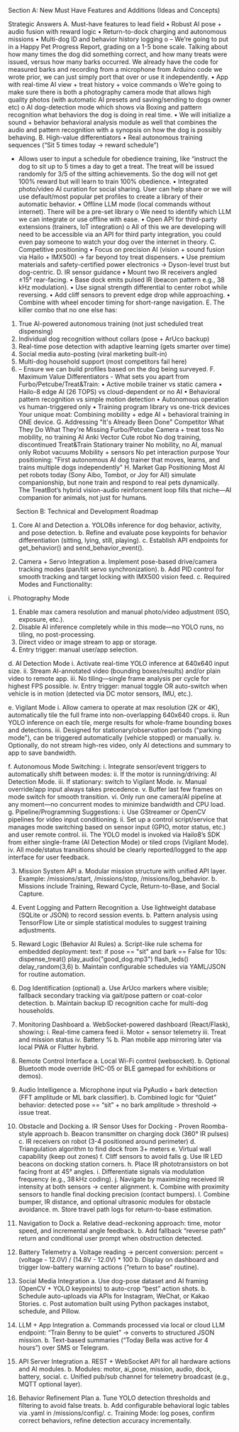 Section A: New Must Have Features and Additions (Ideas and Concepts)

Strategic Answers
A. Must-have features to lead field
•	Robust AI pose + audio fusion with reward logic
•	Return-to-dock charging and autonomous missions
•	Multi-dog ID and behavior history logging
o	– We’re going to put in a Happy Pet Progress Report, grading on a 1-5 bone scale. Talking about how many times the dog did something correct, and how many treats were issued, versus how many barks occurred. We already have the code for measured barks and recording from a microphone from Arduino code we wrote prior, we can just simply port that over or use it independently.
•	App with real-time AI view  + treat history + voice commands
o	We’re going to make sure there is both a photography camera mode that allows high quality photos (with automatic AI presets and saving/sending to dogs owner etc)
o	AI dog-detection mode which shows via Boxing and pattern recognition what behaviors the dog is doing in real time.
•	We will initialize a sound + behavior behavioral analysis module as well that combines the audio and pattern recognition with a synopsis on how the dog is possibly behaving.
B. High-value differentiators
•	Real autonomous training sequences (“Sit 5 times today → reward schedule”)
- Allows user to input a schedule for obedience training, like “instruct the dog to sit up to 5 times a day to get a treat. The treat will be issued randomly for 3/5 of the sitting achievements. So the dog will not get 100% reward but will learn to train 100% obedience.
•	Integrated photo/video AI curation for social sharing. User can help share or we will use default/most popular pet profiles to create a library of their automatic behavior.
•	Offline LLM mode (local commands without internet). There will be a pre-set library 
o	We need to identify which LLM we can integrate or use offline with ease.
•	Open API for third-party extensions (trainers, IoT integration)
o	All of this we are developing will need to be accessible via an API for third party integration, you could even pay someone to watch your dog over the internet in theory.
C. Competitive positioning
•	Focus on precision AI (vision + sound fusion via Hailo + IMX500) → far beyond toy treat dispensers.
•	Use premium materials and safety-certified power electronics → Dyson-level trust but dog-centric.
D. IR sensor guidance
•	Mount two IR receivers angled ±15° rear-facing.
•	Base dock emits pulsed IR (beacon pattern e.g., 38 kHz modulation).
•	Use signal strength differential to center robot while reversing.
•	Add cliff sensors to prevent edge drop while approaching.
•	Combine with wheel encoder timing for short-range navigation.
E. The killer combo that no one else has:
1.	True AI-powered autonomous training (not just scheduled treat dispensing)
2.	Individual dog recognition without collars (pose + ArUco backup)
3.	Real-time pose detection with adaptive learning (gets smarter over time)
4.	Social media auto-posting (viral marketing built-in)
5.	Multi-dog household support (most competitors fail here)
1.	– Ensure we can build profiles based on the dog being surveyed. 
F. Maximum Value Differentiators - What sets you apart from Furbo/Petcube/Treat&Train:
•	Active mobile trainer vs static camera
•	Hailo-8 edge AI (26 TOPS) vs cloud-dependent or no AI
•	Behavioral pattern recognition vs simple motion detection
•	Autonomous operation vs human-triggered only
•	Training program library vs one-trick devices
Your unique moat: Combining mobility + edge AI + behavioral training in ONE device.
G. Addressing "It's Already Been Done"
Competitor	What They Do	What They're Missing
Furbo/Petcube	Camera + treat toss	No mobility, no training AI
Anki Vector	Cute robot	No dog training, discontinued
Treat&Train	Stationary trainer	No mobility, no AI, manual only
Robot vacuums	Mobility + sensors	No pet interaction purpose
Your positioning: "First autonomous AI dog trainer that moves, learns, and trains multiple dogs independently"
H. Market Gap Positioning
Most AI pet robots today (Sony Aibo, Tombot, or Joy for All) simulate companionship, but none train and respond to real pets dynamically. The TreatBot’s hybrid vision-audio reinforcement loop fills that niche—AI companion for animals, not just for humans.

 
Section B: Technical and Development Roadmap

1.	Core AI and Detection
a.	YOLO8s inference for dog behavior, activity, and pose detection.
b.	Refine and evaluate pose keypoints for behavior differentiation (sitting, lying, still, playing).
c.	Establish API endpoints for get_behavior() and send_behavior_event().

2.	Camera + Servo Integration
a.	Implement pose-based drive/camera tracking modes (pan/tilt servo synchronization).
b.	Add PID control for smooth tracking and target locking with IMX500 vision feed.
c.	Required Modes and Functionality:

  i.	Photography Mode
   1.	Enable max camera resolution and manual photo/video adjustment (ISO, exposure, etc.).
   2.	Disable AI inference completely while in this mode—no YOLO runs, no tiling, no post-processing.
   3.	Direct video or image stream to app or storage.
   4.	Entry trigger: manual user/app selection.

  d.	AI Detection Mode
   i.	Activate real-time YOLO inference at 640x640 input size.
   ii.	Stream AI-annotated video (bounding boxes/results) and/or plain video to remote app.
   iii.	No tiling—single frame analysis per cycle for highest FPS possible.
   iv.	Entry trigger: manual toggle OR auto-switch when vehicle is in motion (detected via DC motor sensors, IMU, etc.).

  e.	Vigilant Mode
   i.	Allow camera to operate at max resolution (2K or 4K), automatically tile the full frame into non-overlapping 640x640 crops.
   ii.	Run YOLO inference on each tile, merge results for whole-frame bounding boxes and detections.
   iii.	Designed for stationary/observation periods ("parking mode"), can be triggered automatically (vehicle stopped) or manually.
   iv.	Optionally, do not stream high-res video, only AI detections and summary to app to save bandwidth.

  f.	Autonomous Mode Switching:
   i.	Integrate sensor/event triggers to automatically shift between modes:
   ii.	If the motor is running/driving: AI Detection Mode.
   iii.	If stationary: switch to Vigilant Mode.
   iv.	Manual override/app input always takes precedence.
   v.	Buffer last few frames on mode switch for smooth transition.
   vi.	Only run one camera/AI pipeline at any moment—no concurrent modes to minimize bandwidth and CPU load.
 g.	Pipeline/Programming Suggestions:
   i.	Use GStreamer or OpenCV pipelines for video input conditioning.
   ii.	Set up a control script/service that manages mode switching based on sensor input (GPIO, motor status, etc.) and user remote control.
   iii.	The YOLO model is invoked via Hailo8’s SDK from either single-frame (AI Detection Mode) or tiled crops (Vigilant Mode).
   iv.	All mode/status transitions should be clearly reported/logged to the app interface for user feedback.

3.	Mission System API
a.	Modular mission structure with unified API layer.
Example: /missions/start, /missions/stop, /missions/log_behavior.
b.	Missions include Training, Reward Cycle, Return-to-Base, and Social Capture.

4.	Event Logging and Pattern Recognition
a.	Use lightweight database (SQLite or JSON) to record session events.
b.	Pattern analysis using TensorFlow Lite or simple statistical modules to suggest training adjustments.

5.	Reward Logic (Behavior AI Rules)
a.	Script-like rule schema for embedded deployment:
text:
if pose == "sit" and bark == False for 10s:
dispense_treat()
play_audio("good_dog.mp3")
flash_leds()
delay_random(3,6)
b.	Maintain configurable schedules via YAML/JSON for routine automation.

6.	Dog Identification (optional)
a.	Use ArUco markers where visible; fallback secondary tracking via gait/pose pattern or coat-color detection.
b.	Maintain backup ID recognition cache for multi-dog households.

7.	Monitoring Dashboard
a.	WebSocket-powered dashboard (React/Flask), showing:
i.	Real-time camera feed
ii.	Motor + sensor telemetry
iii.	Treat and mission status
iv.	Battery %
b.	Plan mobile app mirroring later via local PWA or Flutter hybrid.

8.	Remote Control Interface
a.	Local Wi-Fi control (websocket).
b.	Optional Bluetooth mode override (HC-05 or BLE gamepad for exhibitions or demos).

9.	Audio Intelligence
a.	Microphone input via PyAudio + bark detection (FFT amplitude or ML bark classifier).
b.	Combined logic for “Quiet” behavior:
detected pose == “sit” + no bark amplitude > threshold → issue treat.

10.	Obstacle and Docking
a.	IR Sensor Uses for Docking - Proven Roomba-style approach
b.	Beacon transmitter on charging dock (360° IR pulses)
c.	IR receivers on robot (3-4 positioned around perimeter)
d.	Triangulation algorithm to find dock from 3+ meters
e.	Virtual wall capability (keep out zones)
f.	Cliff sensors to avoid falls
g.	Use IR LED beacons on docking station corners.
h.	Place IR phototransistors on bot facing front at 45° angles.
i.	Differentiate signals via modulation frequency (e.g., 38 kHz coding).
j.	Navigate by maximizing received IR intensity at both sensors → center alignment.
k.	Combine with proximity sensors to handle final docking precision (contact bumpers).
l.	Combine bumper, IR distance, and optional ultrasonic modules for obstacle avoidance.
m.	Store travel path logs for return-to-base estimation.

11.	Navigation to Dock
a.	Relative dead-reckoning approach: time, motor speed, and incremental angle feedback.
b.	Add fallback “reverse path” return and conditional user prompt when obstruction detected.

12.	Battery Telemetry
a.	Voltage reading → percent conversion:
percent = (voltage - 12.0V) / (14.8V - 12.0V) * 100
b.	Display on dashboard and trigger low-battery warning actions (“return to base” routine).

13.	Social Media Integration
a.	Use dog-pose dataset and AI framing (OpenCV + YOLO keypoints) to auto-crop “best” action shots.
b.	Schedule auto-uploads via APIs for Instagram, WeChat, or Kakao Stories.
c.	Post automation built using Python packages instabot, schedule, and Pillow.

14.	LLM + App Integration
a.	Commands processed via local or cloud LLM endpoint:
“Train Benny to be quiet” → converts to structured JSON mission.
b.	Text-based summaries (“Today Bella was active for 4 hours”) over SMS or Telegram.

15.	API Server Integration
a.	REST + WebSocket API for all hardware actions and AI modules.
b.	Modules: motor, ai_pose, mission, audio, dock, battery, social.
c.	Unified pub/sub channel for telemetry broadcast (e.g., MQTT optional layer).

16.	Behavior Refinement Plan
a.	Tune YOLO detection thresholds and filtering to avoid false treats.
b.	Add configurable behavioral logic tables via .yaml in /missions/config/.
c.	Training Mode: log poses, confirm correct behaviors, refine detection accuracy incrementally.
